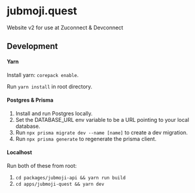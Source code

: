 # jubmoji.quest

Website v2 for use at Zuconnect &amp; Devconnect

## Development

#### Yarn

Install yarn: `corepack enable`.

Run `yarn install` in root directory.

#### Postgres & Prisma

1.  Install and run Postgres locally.
2.  Set the DATABASE_URL env variable to be a URL pointing to your local database.
3.  Run `npx prisma migrate dev --name [name]` to create a dev migration.
4.  Run `npx prisma generate` to regenerate the prisma client.

#### Localhost

Run both of these from root:

1. `cd packages/jubmoji-api && yarn run build`
2. `cd apps/jubmoji-quest && yarn dev`
